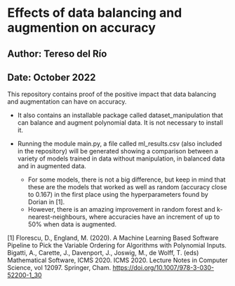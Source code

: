 # Effects of data balancing and augmention on accuracy

## Author: Tereso del Río

## Date: October 2022 

 This repository contains proof of the positive impact that data balancing and augmentation can have on accuracy.

- It also contains an installable package called dataset_manipulation that can balance and augment polynomial data. It is not necessary to install it.

- Running the module main.py, a file called ml_results.csv (also included in the repository) will be generated showing a comparison between a variety of models trained in data without manipulation, in balanced data and in augmented data.
    - For some models, there is not a big difference, but keep in mind that these are the models that worked as well as random (accuracy close to 0.167) in the first place using the hyperparameters found by Dorian in [1].
    - However, there is an amazing improvement in random forest and k-nearest-neighbours, where accuracies have an increment of up to 50% when data is augmented.

[1] Florescu, D., England, M. (2020). A Machine Learning Based Software Pipeline to Pick the Variable Ordering for Algorithms with Polynomial Inputs. Bigatti, A., Carette, J., Davenport, J., Joswig, M., de Wolff, T. (eds) Mathematical Software, ICMS 2020. ICMS 2020. Lecture Notes in Computer Science, vol 12097. Springer, Cham. https://doi.org/10.1007/978-3-030-52200-1_30